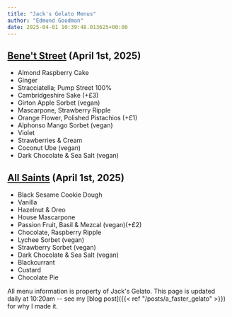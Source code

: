 ```yaml
---
title: "Jack's Gelato Menus"
author: "Edmund Goodman"
date: 2025-04-01 10:39:48.013625+00:00
---
```


## [Bene't Street](https://www.jacksgelato.com/bene-t-street-menu) (April 1st, 2025)

- Almond Raspberry Cake
- Ginger
- Stracciatella; Pump Street 100%
- Cambridgeshire Sake (+£3)
- Girton Apple Sorbet (vegan)
- Mascarpone, Strawberry Ripple
- Orange Flower, Polished Pistachios (+£1)
- Alphonso Mango Sorbet (vegan)
- Violet
- Strawberries & Cream
- Coconut Ube (vegan)
- Dark Chocolate & Sea Salt (vegan)


## [All Saints](https://www.jacksgelato.com/all-saints-menu) (April 1st, 2025)

- Black Sesame Cookie Dough
- Vanilla
- Hazelnut & Oreo
- House Mascarpone
- Passion Fruit, Basil & Mezcal (vegan)(+£2)
- Chocolate, Raspberry Ripple
- Lychee Sorbet (vegan)
- Strawberry Sorbet  (vegan)
- Dark Chocolate & Sea Salt (vegan)
- Blackcurrant
- Custard
- Chocolate Pie

All menu information is property of Jack's Gelato. This page is
updated daily at 10:20am -- see my
[blog post]({{< ref "/posts/a_faster_gelato" >}}) for why I made it.
